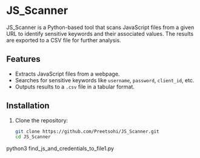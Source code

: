 # JS_Scanner

JS_Scanner is a Python-based tool that scans JavaScript files from a given URL to identify sensitive keywords and their associated values. The results are exported to a CSV file for further analysis.

## Features
- Extracts JavaScript files from a webpage.
- Searches for sensitive keywords like `username`, `password`, `client_id`, etc.
- Outputs results to a `.csv` file in a tabular format.

## Installation
1. Clone the repository:
   ```bash
   git clone https://github.com/Preetsohi/JS_Scanner.git
   cd JS_Scanner
python3 find_js_and_credentials_to_file1.py
